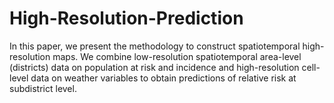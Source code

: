 # High-Resolution-Prediction
In this paper, we present the methodology to construct spatiotemporal high-resolution maps. We combine low-resolution spatiotemporal area-level (districts) data on population at risk and incidence and high-resolution cell-level data on weather variables to obtain predictions of relative risk at subdistrict level. 
